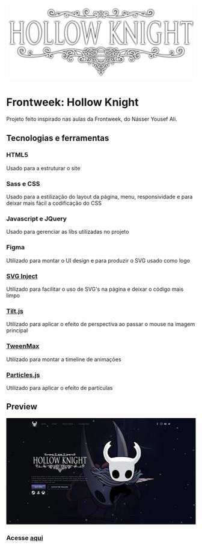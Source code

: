 <div align="center" >
  <img src="img/hollow-knight-text.png"/>
</div>

# Frontweek: Hollow Knight

Projeto feito inspirado nas aulas da Frontweek, do Násser Yousef Ali.

## Tecnologias e ferramentas

### HTML5
Usado para a estruturar o site

### Sass e CSS
Usado para a estilização do layout da página, menu, responsividade e para deixar mais fácil a codificação do CSS

### Javascript e JQuery
Usado para gerenciar as libs utilizadas no projeto

### Figma
Utilizado para montar o UI design e para produzir o SVG usado como logo

### [SVG Inject](https://github.com/iconfu/svg-inject)
Utilizado para facilitar o uso de SVG's na página e deixar o código mais limpo

### [Tilt.js](https://gijsroge.github.io/tilt.js/)
Utilizado para aplicar o efeito de perspectiva ao passar o mouse na imagem principal

### [TweenMax](https://greensock.com/docs/v2/TweenMax)
Utilizado para montar a timeline de animações

### [Particles.js](https://github.com/VincentGarreau/particles.js/)
Utilizado para aplicar o efeito de partículas

## Preview

<div align="center" >
  <img src="img/preview.png"/>
</div>

### Acesse [aqui](https://frontweek-hollowknight.netlify.app/)